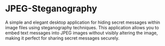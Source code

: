 # JPEG-Steganography
A simple and elegant desktop application for hiding secret messages within image files using steganography techniques. This application allows you to embed text messages into JPEG images without visibly altering the image, making it perfect for sharing secret messages securely.
